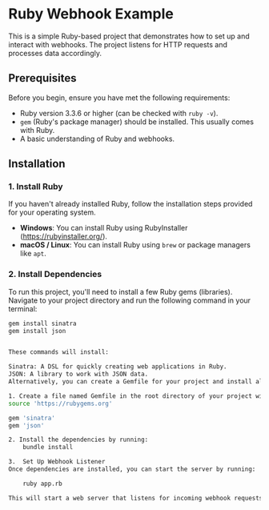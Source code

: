 # Ruby Webhook Example

This is a simple Ruby-based project that demonstrates how to set up and interact with webhooks. The project listens for HTTP requests and processes data accordingly.

## Prerequisites

Before you begin, ensure you have met the following requirements:

- Ruby version 3.3.6 or higher (can be checked with `ruby -v`).
- `gem` (Ruby's package manager) should be installed. This usually comes with Ruby.
- A basic understanding of Ruby and webhooks.

## Installation

### 1. Install Ruby

If you haven't already installed Ruby, follow the installation steps provided for your operating system.

- **Windows**: You can install Ruby using RubyInstaller (https://rubyinstaller.org/).
- **macOS / Linux**: You can install Ruby using `brew` or package managers like `apt`.

### 2. Install Dependencies

To run this project, you'll need to install a few Ruby gems (libraries). Navigate to your project directory and run the following command in your terminal:

```bash
gem install sinatra
gem install json


These commands will install:

Sinatra: A DSL for quickly creating web applications in Ruby.
JSON: A library to work with JSON data.
Alternatively, you can create a Gemfile for your project and install all dependencies at once:

1. Create a file named Gemfile in the root directory of your project with the following contents:
source 'https://rubygems.org'

gem 'sinatra'
gem 'json'

2. Install the dependencies by running:
    bundle install

3.  Set Up Webhook Listener
Once dependencies are installed, you can start the server by running:

    ruby app.rb

This will start a web server that listens for incoming webhook requests on http://localhost:4567.
